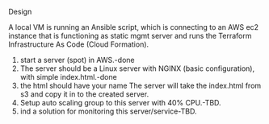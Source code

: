 Design

A local VM is running an Ansible script, which is connecting to an AWS ec2 instance that is functioning as static mgmt server and runs the Terraform Infrastructure As Code (Cloud Formation).

1. start a server (spot) in AWS.-done
2. The server should be a Linux server with NGINX (basic configuration), with simple index.html.-done
3. the html should have your name The server will take the index.html from s3 and copy it in to the created server.
4. Setup auto scaling group to this server with 40% CPU.-TBD.
5. ind a solution for monitoring this server/service-TBD.
